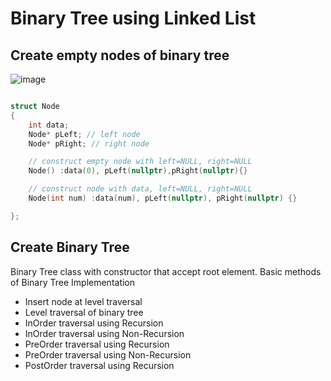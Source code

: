 # Binary Tree using Linked List

## Create empty nodes of binary tree

![image](https://github.com/smitesht/datastructures/assets/52151346/1d4f1718-d858-4a12-82bb-a186b63fbe6c)

```c++

struct Node
{
    int data;
    Node* pLeft; // left node
    Node* pRight; // right node

    // construct empty node with left=NULL, right=NULL
    Node() :data(0), pLeft(nullptr),pRight(nullptr){}

    // construct node with data, left=NULL, right=NULL
    Node(int num) :data(num), pLeft(nullptr), pRight(nullptr) {}

};

```

## Create Binary Tree

Binary Tree class with constructor that accept root element.
Basic methods of Binary Tree Implementation

- Insert node at level traversal
- Level traversal of binary tree
- InOrder traversal using Recursion
- InOrder traversal using Non-Recursion
- PreOrder traversal using Recursion
- PreOrder traversal using Non-Recursion
- PostOrder traversal using Recursion
